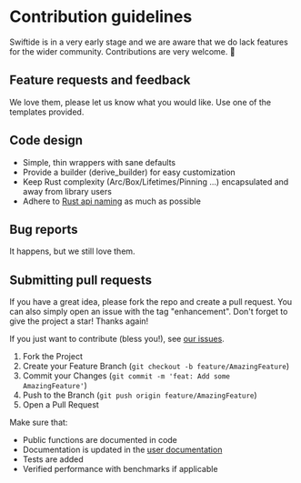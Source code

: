 # Contribution guidelines

Swiftide is in a very early stage and we are aware that we do lack features for the wider community. Contributions are very welcome. :tada: 

## Feature requests and feedback

We love them, please let us know what you would like. Use one of the templates provided.

## Code design

* Simple, thin wrappers with sane defaults
* Provide a builder (derive_builder) for easy customization
* Keep Rust complexity (Arc/Box/Lifetimes/Pinning ...) encapsulated and away from library users
* Adhere to [Rust api naming](https://rust-lang.github.io/api-guidelines/naming.html) as much as possible

## Bug reports

It happens, but we still love them.

## Submitting pull requests

If you have a great idea, please fork the repo and create a pull request. You can also simply open an issue with the tag "enhancement".
Don't forget to give the project a star! Thanks again!

If you just want to contribute (bless you!), see [our issues](https://github.com/bosun-ai/swiftide/issues).

1. Fork the Project
2. Create your Feature Branch (`git checkout -b feature/AmazingFeature`)
3. Commit your Changes (`git commit -m 'feat: Add some AmazingFeature'`)
4. Push to the Branch (`git push origin feature/AmazingFeature`)
5. Open a Pull Request

Make sure that:

* Public functions are documented in code
* Documentation is updated in the [user documentation](https://github.com/bosun-ai/swiftide-website)
* Tests are added
* Verified performance with benchmarks if applicable
